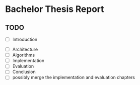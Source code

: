 # Bachelor Thesis Report

## TODO
- [ ] Introduction
<!-- - [ ] Background -->
- [ ] Architecture
- [ ] Algorithms
- [ ] Implementation
- [ ] Evaluation
- [ ] Conclusion
- [ ] possibly merge the implementation and evaluation chapters
